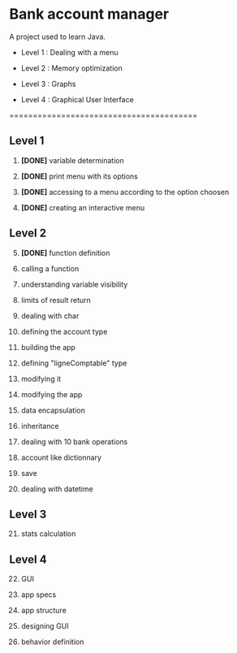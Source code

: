 # Bank account manager 

A project used to learn Java.

- Level 1 : Dealing with a menu

- Level 2 : Memory optimization

- Level 3 : Graphs

- Level 4 : Graphical User Interface

========================================
## Level 1 
1. __[DONE]__ variable determination 

2. __[DONE]__ print menu with its options

3. __[DONE]__ accessing to a menu according to the option choosen

4. __[DONE]__ creating an interactive menu 

## Level 2
5. __[DONE]__ function definition

6. calling a function

7. understanding variable visibility

8. limits of result return

9. dealing with char

10. defining the account type

11. building the app

12. defining "ligneComptable" type

13. modifying it

14. modifying the app

15. data encapsulation

16. inheritance

17. dealing with 10 bank operations

18. account like dictionnary

19. save

20. dealing with datetime

## Level 3 
21. stats calculation

## Level 4
22. GUI

23. app specs

24. app structure

25. designing GUI

26. behavior definition 
